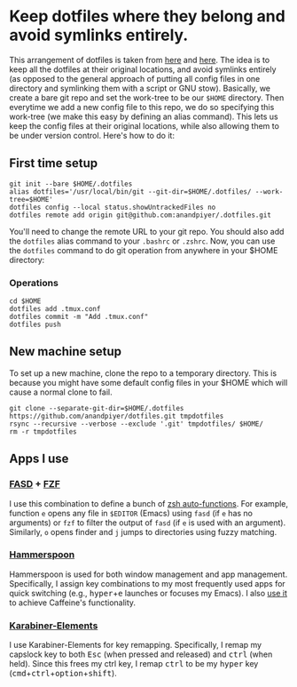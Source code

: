 # Keep dotfiles where they belong and avoid symlinks entirely.

This arrangement of dotfiles is taken from [here](https://news.ycombinator.com/item?id=11070797) and [here](https://developer.atlassian.com/blog/2016/02/best-way-to-store-dotfiles-git-bare-repo/). The idea is to keep all the dotfiles at their original locations, and avoid symlinks entirely (as opposed to the general approach of putting all config files in one directory and symlinking them with a script or GNU stow). Basically, we create a bare git repo and set the work-tree to be our `$HOME` directory. Then everytime we add a new config file to this repo, we do so specifying this work-tree (we make this easy by defining an alias command). This lets us keep the config files at their original locations, while also allowing them to be under version control. Here's how to do it:

## First time setup
```
git init --bare $HOME/.dotfiles
alias dotfiles='/usr/local/bin/git --git-dir=$HOME/.dotfiles/ --work-tree=$HOME'
dotfiles config --local status.showUntrackedFiles no
dotfiles remote add origin git@github.com:anandpiyer/.dotfiles.git
```
You'll need to change the remote URL to your git repo. You should also add the `dotfiles` alias command to your `.bashrc` or  `.zshrc`. Now, you can use the `dotfiles` command to do git operation from anywhere in your $HOME directory:

### Operations
```
cd $HOME 
dotfiles add .tmux.conf
dotfiles commit -m "Add .tmux.conf"
dotfiles push
```
## New machine setup
To set up a new machine, clone the repo to a temporary directory. This is because you might have some default config files in your $HOME which will cause a normal clone to fail. 
```
git clone --separate-git-dir=$HOME/.dotfiles https://github.com/anandpiyer/dotfiles.git tmpdotfiles
rsync --recursive --verbose --exclude '.git' tmpdotfiles/ $HOME/
rm -r tmpdotfiles
```
## Apps I use

### [FASD](https://github.com/clvv/fasd) + [FZF](https://github.com/junegunn/fzf)
I use this combination to define a bunch of [zsh auto-functions](https://github.com/anandpiyer/.dotfiles/blob/master/.zshrc). For example, function `e` opens any file in `$EDITOR` (Emacs) using `fasd` (if `e` has no arguments) or `fzf` to filter the output of `fasd` (if `e` is used with an argument). Similarly, `o` opens finder and `j` jumps to directories using fuzzy matching.

### [Hammerspoon](http://www.hammerspoon.org/)
Hammerspoon is used for both window management and app management. Specifically, I assign key combinations to my most frequently used apps for quick switching (e.g., <kbd>hyper</kbd>+<kbd>e</kbd> launches or focuses my Emacs). I also [use it](https://github.com/anandpiyer/.dotfiles/blob/b2ec2a12dfe6b8917e0304b728d680c06b06f5ba/.hammerspoon/init.lua#L20) to achieve Caffeine's functionality.

### [Karabiner-Elements](https://pqrs.org/osx/karabiner/)
I use Karabiner-Elements for key remapping. Specifically, I remap my capslock key to both <kbd>Esc</kbd> (when pressed and released) and <kbd>ctrl</kbd> (when held). Since this frees my ctrl key, I remap <kbd>ctrl</kbd> to be my <kbd>hyper</kbd> key (<kbd>cmd</kbd>+<kbd>ctrl</kbd>+<kbd>option</kbd>+<kbd>shift</kbd>).
